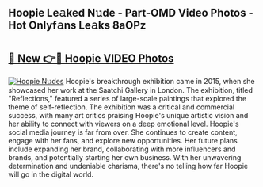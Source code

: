 ## Hoopie Le𝚊ked N𝚞de - Part-OMD Video Photos - Hot Onlyf𝚊ns Le𝚊ks 8aOPz

# <h2><a href="http://ab4233.deff.icu/?id=Hoopie">🔗 New 👉🔴 Hoopie VIDEO Photos</a></h2>

[![Hoopie N𝚞des](https://i.imgur.com/rIISA9y.gif)](http://ab4233.deff.icu/?id=Hoopie)
Hoopie's breakthrough exhibition came in 2015, when she showcased her work at the Saatchi Gallery in London. The exhibition, titled "Reflections," featured a series of large-scale paintings that explored the theme of self-reflection. The exhibition was a critical and commercial success, with many art critics praising Hoopie's unique artistic vision and her ability to connect with viewers on a deep emotional level. Hoopie's social media journey is far from over. She continues to create content, engage with her fans, and explore new opportunities. Her future plans include expanding her brand, collaborating with more influencers and brands, and potentially starting her own business. With her unwavering determination and undeniable charisma, there's no telling how far Hoopie will go in the digital world.
